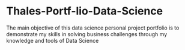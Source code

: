 # Thales-Portf-lio-Data-Science
The main objective of this data science personal project portfolio is to demonstrate my skills in solving business challenges through my knowledge and tools of Data Science
